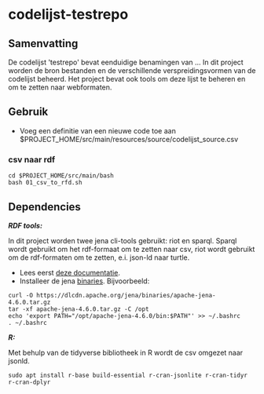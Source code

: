 # codelijst-testrepo

## Samenvatting

De codelijst 'testrepo' bevat eenduidige benamingen van ...
In dit project worden de bron bestanden en de verschillende verspreidingsvormen van de codelijst beheerd.
Het project bevat ook tools om deze lijst te beheren en om te zetten naar webformaten. 

## Gebruik

- Voeg een definitie van een nieuwe code toe aan $PROJECT_HOME/src/main/resources/source/codelijst_source.csv

### csv naar rdf
```
cd $PROJECT_HOME/src/main/bash
bash 01_csv_to_rfd.sh
```

## Dependencies

**_RDF tools:_**

In dit project worden twee jena cli-tools gebruikt: riot en sparql.
Sparql wordt gebruikt om het rdf-formaat om te zetten naar csv, riot wordt gebruikt om de rdf-formaten om te zetten, e.i. json-ld naar turtle.
- Lees eerst [deze documentatie](https://jena.apache.org/documentation/tools/index.html).
- Installeer de jena [binaries](https://dlcdn.apache.org/jena/binaries/).
Bijvoorbeeld:
```
curl -O https://dlcdn.apache.org/jena/binaries/apache-jena-4.6.0.tar.gz
tar -xf apache-jena-4.6.0.tar.gz -C /opt
echo 'export PATH="/opt/apache-jena-4.6.0/bin:$PATH"' >> ~/.bashrc
. ~/.bashrc
```

**_R:_**

Met behulp van de tidyverse bibliotheek in R wordt de csv omgezet naar jsonld.
```
sudo apt install r-base build-essential r-cran-jsonlite r-cran-tidyr r-cran-dplyr
```

